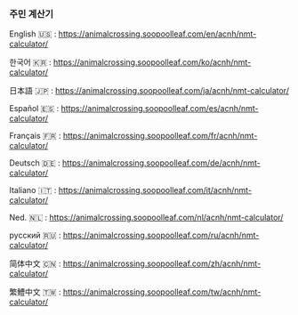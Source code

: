 ### 주민 계산기
English 🇺🇸 : https://animalcrossing.soopoolleaf.com/en/acnh/nmt-calculator/

한국어 🇰🇷 : https://animalcrossing.soopoolleaf.com/ko/acnh/nmt-calculator/

日本語 🇯🇵 : https://animalcrossing.soopoolleaf.com/ja/acnh/nmt-calculator/

Español 🇪🇸 : https://animalcrossing.soopoolleaf.com/es/acnh/nmt-calculator/

Français 🇫🇷 : https://animalcrossing.soopoolleaf.com/fr/acnh/nmt-calculator/

Deutsch 🇩🇪 : https://animalcrossing.soopoolleaf.com/de/acnh/nmt-calculator/

Italiano 🇮🇹 : https://animalcrossing.soopoolleaf.com/it/acnh/nmt-calculator/

Ned. 🇳🇱 : https://animalcrossing.soopoolleaf.com/nl/acnh/nmt-calculator/

русский 🇷🇺 : https://animalcrossing.soopoolleaf.com/ru/acnh/nmt-calculator/

简体中文 🇨🇳 : https://animalcrossing.soopoolleaf.com/zh/acnh/nmt-calculator/

繁鱧中文 🇹🇼 : https://animalcrossing.soopoolleaf.com/tw/acnh/nmt-calculator/

